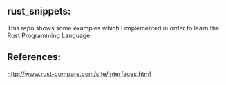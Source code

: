 ## rust_snippets:
This repo shows some examples which I implemented in order to learn the Rust Programming Language.

## References:
http://www.rust-compare.com/site/interfaces.html